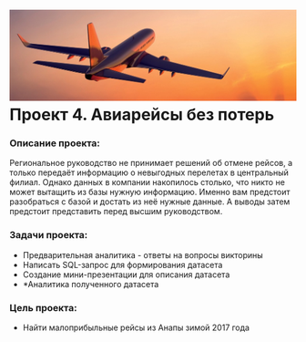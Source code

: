 ![plane image](/module_4/images/plane.jpg)
Проект 4. Авиарейсы без потерь
==============================

### Описание проекта:  
Региональное руководство не принимает решений об отмене рейсов, а только передаёт информацию о невыгодных перелетах в центральный филиал. Однако данных в компании накопилось столько, что никто не может вытащить из базы нужную информацию. Именно вам предстоит разобраться с базой и достать из неё нужные данные. А выводы затем предстоит представить перед высшим руководством.  

### Задачи проекта:  
- Предварительная аналитика - ответы на вопросы викторины  
- Написать SQL-запрос для формирования датасета  
- Создание мини-презентации для описания датасета  
- \*Аналитика полученного датасета  

### Цель проекта:  
- Найти малоприбыльные рейсы из Анапы зимой 2017 года
